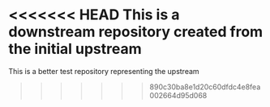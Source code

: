 <<<<<<< HEAD
This is a downstream repository created from the initial upstream
=======
This is a better test repository representing the upstream
>>>>>>> 890c30ba8e1d20c60dfdc4e8fea002664d95d068
